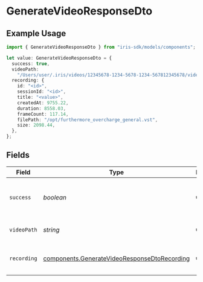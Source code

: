 # GenerateVideoResponseDto

## Example Usage

```typescript
import { GenerateVideoResponseDto } from "iris-sdk/models/components";

let value: GenerateVideoResponseDto = {
  success: true,
  videoPath:
    "/Users/user/.iris/videos/12345678-1234-5678-1234-567812345678/video.mp4",
  recording: {
    id: "<id>",
    sessionId: "<id>",
    title: "<value>",
    createdAt: 9755.22,
    duration: 8558.03,
    frameCount: 117.14,
    filePath: "/opt/furthermore_overcharge_general.vst",
    size: 2098.44,
  },
};
```

## Fields

| Field                                                                                                        | Type                                                                                                         | Required                                                                                                     | Description                                                                                                  | Example                                                                                                      |
| ------------------------------------------------------------------------------------------------------------ | ------------------------------------------------------------------------------------------------------------ | ------------------------------------------------------------------------------------------------------------ | ------------------------------------------------------------------------------------------------------------ | ------------------------------------------------------------------------------------------------------------ |
| `success`                                                                                                    | *boolean*                                                                                                    | :heavy_check_mark:                                                                                           | Whether the video generation was successful                                                                  | true                                                                                                         |
| `videoPath`                                                                                                  | *string*                                                                                                     | :heavy_check_mark:                                                                                           | Path to the generated video file                                                                             | /Users/user/.iris/videos/12345678-1234-5678-1234-567812345678/video.mp4                                      |
| `recording`                                                                                                  | [components.GenerateVideoResponseDtoRecording](../../models/components/generatevideoresponsedtorecording.md) | :heavy_check_mark:                                                                                           | Recording metadata after video generation                                                                    |                                                                                                              |